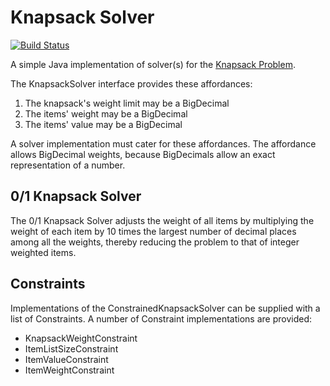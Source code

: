 # Knapsack Solver
[![Build Status](https://travis-ci.org/nieldw/knapsack-solver.svg?branch=master)](https://travis-ci.org/nieldw/knapsack-solver)

A simple Java implementation of solver(s) for the [Knapsack Problem](https://en.wikipedia.org/wiki/Knapsack_problem).

The KnapsackSolver interface provides these affordances:
1. The knapsack's weight limit may be a BigDecimal
1. The items' weight may be a BigDecimal
1. The items' value may be a BigDecimal

A solver implementation must cater for these affordances. The affordance allows BigDecimal weights, because BigDecimals
allow an exact representation of a number.

## 0/1 Knapsack Solver

The 0/1 Knapsack Solver adjusts the weight of all items by multiplying the weight of each item by 10 times the largest
number of decimal places among all the weights, thereby reducing the problem to that of integer weighted items.

## Constraints

Implementations of the ConstrainedKnapsackSolver can be supplied with a list of Constraints. A number of Constraint
implementations are provided:

- KnapsackWeightConstraint
- ItemListSizeConstraint
- ItemValueConstraint
- ItemWeightConstraint
